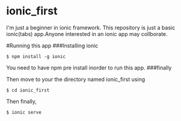 # ionic_first
 I'm just a beginner in ionic framework. This repository is just a basic ionic(tabs) app.Anyone interested in an ionic app may collborate.

#Running this app
###Installing ionic
  ```
  $ npm install -g ionic
  ```
  You need to have npm pre install inorder to run this app.
###finally
  
  Then move to your the directory named ionic_first using 
  ```
  $ cd ionic_first
  ```
  Then finally,
  ```
  $ ionic serve
  ```
